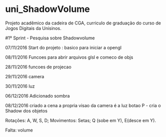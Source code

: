 # uni_ShadowVolume
Projeto acadêmico da cadeira de CGA, curriculo de graduação do curso de Jogos Digitais da Unisinos.


#1º Sprint - Pesquisa sobre Shadowvolume

07/11/2016
Start do projeto : basico para iniciar a opengl

08/11/2016
Funcoes para abrir arquivos glsl e comeco de objs

28/11/2016
funcoes de projecao

29/11/2016
camera

30/11/2016
luz

06/12/2016
Adicionado sombra

08/12/2016
criado a cena
a propria visao da camera é a luz
botao P - cria o Shadow dos objetos

Rotações: A, W, S, D; 
Movimentos: Setas;
Q (sobe em Y), E(desce em Y).

Falta:
volume